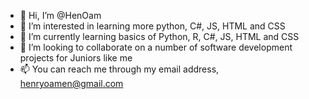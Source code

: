- 👋 Hi, I’m @HenOam
- 👀 I’m interested in learning more python, C#, JS, HTML and CSS
- 🌱 I’m currently learning basics of Python, R, C#, JS, HTML and CSS
- 💞️ I’m looking to collaborate on a number of software development projects for Juniors like me
- 📫 You can reach me through my email address, henryoamen@gmail.com

<!---
HenOam/HenOam is a ✨ special ✨ repository because its `README.md` (this file) appears on your GitHub profile.
You can click the Preview link to take a look at your changes.
--->
